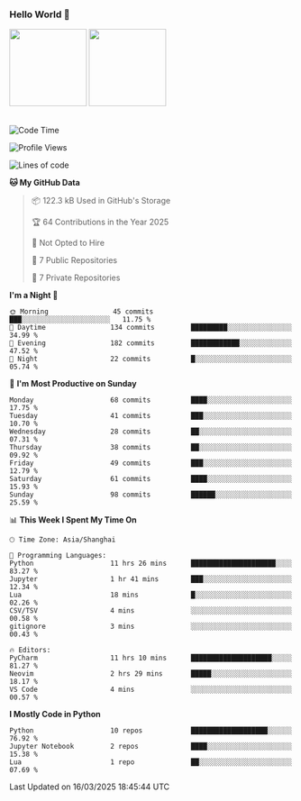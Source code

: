 ### Hello World 👋
<img align="" height="137px" src="https://github-readme-stats.vercel.app/api?username=myhMARS&hide_title=true&hide_border=true&show_icons=trueline_height=21&text_color=000&icon_color=000&bg_color=0,ea6161,ffc64d,fffc4d,52fa5a&theme=graywhite" /> </div>
<img align="" height="137px" src="https://github-readme-stats-git-masterrstaa-rickstaa.vercel.app/api/top-langs/?username=myhMARS&hide_title=true&hide_border=true&layout=compact&langs_count=6&text_color=000&icon_color=fff&bg_color=0,52fa5a,4dfcff,c64dff&theme=graywhite" /><br><br>

<!--START_SECTION:waka-->
![Code Time](http://img.shields.io/badge/Code%20Time-447%20hrs%2021%20mins-blue)

![Profile Views](http://img.shields.io/badge/Profile%20Views-0-blue)

![Lines of code](https://img.shields.io/badge/From%20Hello%20World%20I%27ve%20Written-297.1%20thousand%20lines%20of%20code-blue)

**🐱 My GitHub Data** 

> 📦 122.3 kB Used in GitHub's Storage 
 > 
> 🏆 64 Contributions in the Year 2025
 > 
> 🚫 Not Opted to Hire
 > 
> 📜 7 Public Repositories 
 > 
> 🔑 7 Private Repositories 
 > 
**I'm a Night 🦉** 

```text
🌞 Morning                45 commits          ███░░░░░░░░░░░░░░░░░░░░░░   11.75 % 
🌆 Daytime                134 commits         █████████░░░░░░░░░░░░░░░░   34.99 % 
🌃 Evening                182 commits         ████████████░░░░░░░░░░░░░   47.52 % 
🌙 Night                  22 commits          █░░░░░░░░░░░░░░░░░░░░░░░░   05.74 % 
```
📅 **I'm Most Productive on Sunday** 

```text
Monday                   68 commits          ████░░░░░░░░░░░░░░░░░░░░░   17.75 % 
Tuesday                  41 commits          ███░░░░░░░░░░░░░░░░░░░░░░   10.70 % 
Wednesday                28 commits          ██░░░░░░░░░░░░░░░░░░░░░░░   07.31 % 
Thursday                 38 commits          ██░░░░░░░░░░░░░░░░░░░░░░░   09.92 % 
Friday                   49 commits          ███░░░░░░░░░░░░░░░░░░░░░░   12.79 % 
Saturday                 61 commits          ████░░░░░░░░░░░░░░░░░░░░░   15.93 % 
Sunday                   98 commits          ██████░░░░░░░░░░░░░░░░░░░   25.59 % 
```


📊 **This Week I Spent My Time On** 

```text
🕑︎ Time Zone: Asia/Shanghai

💬 Programming Languages: 
Python                   11 hrs 26 mins      █████████████████████░░░░   83.27 % 
Jupyter                  1 hr 41 mins        ███░░░░░░░░░░░░░░░░░░░░░░   12.34 % 
Lua                      18 mins             █░░░░░░░░░░░░░░░░░░░░░░░░   02.26 % 
CSV/TSV                  4 mins              ░░░░░░░░░░░░░░░░░░░░░░░░░   00.58 % 
gitignore                3 mins              ░░░░░░░░░░░░░░░░░░░░░░░░░   00.43 % 

🔥 Editors: 
PyCharm                  11 hrs 10 mins      ████████████████████░░░░░   81.27 % 
Neovim                   2 hrs 29 mins       █████░░░░░░░░░░░░░░░░░░░░   18.17 % 
VS Code                  4 mins              ░░░░░░░░░░░░░░░░░░░░░░░░░   00.57 % 
```

**I Mostly Code in Python** 

```text
Python                   10 repos            ███████████████████░░░░░░   76.92 % 
Jupyter Notebook         2 repos             ████░░░░░░░░░░░░░░░░░░░░░   15.38 % 
Lua                      1 repo              ██░░░░░░░░░░░░░░░░░░░░░░░   07.69 % 
```




 Last Updated on 16/03/2025 18:45:44 UTC
<!--END_SECTION:waka-->

<!--
**myhMARS/myhMARS** is a ✨ _special_ ✨ repository because its `README.md` (this file) appears on your GitHub profile.

Here are some ideas to get you started:

- 🔭 I’m currently working on ...
- 🌱 I’m currently learning ...
- 👯 I’m looking to collaborate on ...
- 🤔 I’m looking for help with ...
- 💬 Ask me about ...
- 📫 How to reach me: ...
- 😄 Pronouns: ...
- ⚡ Fun fact: ...
-->
